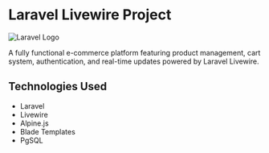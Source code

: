 # Laravel Livewire Project

![Laravel Logo](https://raw.githubusercontent.com/laravel/art/master/logo-lockup/5%20SVG/2%20CMYK/1%20Full%20Color/laravel-logolockup-cmyk-red.svg)

A fully functional e-commerce platform featuring product management, cart system, authentication, and real-time updates powered by Laravel Livewire.

## Technologies Used

- Laravel
- Livewire
- Alpine.js
- Blade Templates
- PgSQL

